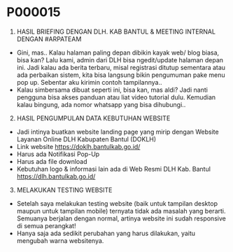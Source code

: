 # P000015

1. HASIL BRIEFING DENGAN DLH. KAB BANTUL & MEETING INTERNAL DENGAN #ARPATEAM
- Gini, mas.. Kalau halaman paling depan dibikin kayak web/ blog biasa, bisa kan? Lalu kami, admin dari DLH bisa ngedit/update halaman depan ini. Jadi kalau ada berita terbaru, misal registrasi ditutup sementara atau ada perbaikan sistem, kita bisa langsung bikin pengumuman pake menu pop up. Sebentar aku kirimin contoh tampilannya..
- Kalau simbersama dibuat seperti ini, bisa kan, mas aldi? Jadi nanti pengguna bisa akses panduan atau liat video tutorial dulu. Kemudian kalau bingung, ada nomor whatsapp yang bisa dihubungi..

2. HASIL PENGUMPULAN DATA KEBUTUHAN WEBSITE
- Jadi intinya buatkan website landing page yang mirip dengan Website Layanan Online DLH Kabupaten Bantul (DOKLH)
- Link website https://doklh.bantulkab.go.id/
- Harus ada Notifikasi Pop-Up
- Harus ada file download
- Kebutuhan logo & informasi lain ada di Web Resmi DLH Kab. Bantul https://dlh.bantulkab.go.id/

3. MELAKUKAN TESTING WEBSITE
- Setelah saya melakukan testing website (baik untuk tampilan desktop maupun untuk tampilan mobile) ternyata tidak ada masalah yang berarti. Semuanya berjalan dengan normal, artinya website ini sudah responsive di semua perangkat!
- Hanya saja ada sedikit perubahan yang harus dilakukan, yaitu mengubah warna websitenya.